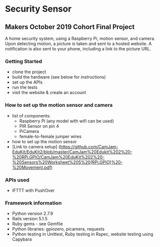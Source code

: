 # Security Sensor
## Makers October 2019 Cohort Final Project

A home security system, using a Raspberry Pi, motion sensor, and camera. Upon detecting motion, a picture is taken and sent to a hosted website. A notification is also sent to your phone, including a link to the picture URL.

### Getting Started
- clone the project
- build the hardware (see below for instructions)
- set up the APIs
- run the tests
- visit the website & create an account

### How to set up the motion sensor and camera
- list of components:
  - Raspberry Pi (any model with wifi can be used)
  - PIR Sensor on pin 4
  - PiCamera
  - female-to-female jumper wires
- how to set up the motion sensor
- [Link to camera setup] (https://github.com/CamJam-EduKit/EduKit2/blob/master/CamJam%20Edukit%202%20-%20RPi.GPIO/CamJam%20EduKit%202%20-%20Sensors%20Worksheet%205%20(RPi.GPIO)%20-%20Movement.pdf)

### APIs used
- IFTTT with PushOver

### Framework information
- Python version 2.7.9
- Rails version 5.1.5
- Ruby gems - see Gemfile
- Python libraries: gpiozero, picamera, requests
- Python testing in Unittest, Ruby testing in Rspec, website testing using Capybara
